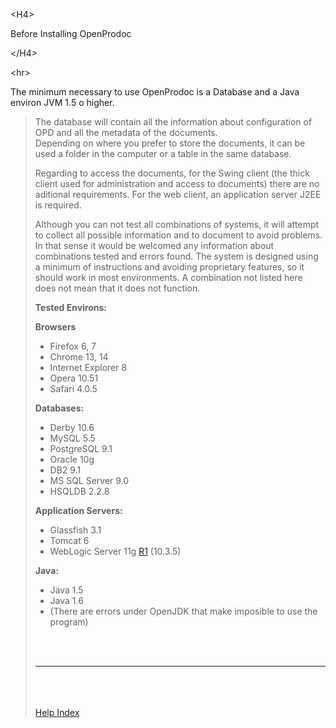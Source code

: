 

&lt;H4&gt;

Before Installing OpenProdoc

&lt;/H4&gt;



&lt;hr&gt;


<p>The minimum necessary to use OpenProdoc is a Database and a Java environ JVM 1.5 o higher.<br>
<blockquote>The database will contain all the information about configuration of OPD and all the metadata of the documents.<br>
Depending on where you prefer to store the documents,  it can be used a folder in the computer or a table in the same database.</p>
<p>Regarding to access the documents, for the Swing client (the thick client used for administration and access to documents) there are no aditional requirements. For the web client, an application server J2EE is required.</p>
<p>Although you can not test all combinations of systems, it will attempt to collect all possible information and to document to avoid problems. In that sense it would be welcomed any information about combinations tested and errors found. The system is designed using a minimum of instructions and avoiding proprietary features, so it should work in most environments. A combination not listed here does not mean that it does not function.</p>
<p><b>Tested Environs:</b></p>
<p><b>Browsers</b></p>
<ul>
<li>Firefox 6, 7</li>
<li>Chrome 13, 14</li>
<li>Internet Explorer 8</li>
<li>Opera 10.51</li>
<li>Safari 4.0.5</li>
</ul>
<p><b>Databases:</b></p>
<ul>
<li>Derby 10.6</li>
<li>MySQL 5.5</li>
<li>PostgreSQL 9.1</li>
<li>Oracle 10g</li>
<li>DB2 9.1</li>
<li>MS SQL Server 9.0</li>
<li>HSQLDB 2.2.8</li>
</ul>
<p><b>Application Servers:</b></p>
<ul>
<li>Glassfish 3.1</li>
<li>Tomcat 6</li>
<li>WebLogic Server 11g <a href='https://code.google.com/p/openprodoc/source/detail?r=1'>R1</a> (10.3.5)</li>
</ul>
<p><b>Java:</b></p>
<ul>
<li>Java 1.5</li>
<li>Java 1.6</li>
<li>(There are errors under OpenJDK that make imposible to use the program)</li>
</ul>
<br>
<br>
<hr><br>
<br>
<br>
<a href='EN_HelpIndex.md'>Help Index</a></blockquote>
